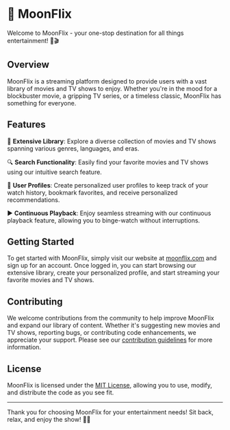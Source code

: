 # 🌙 MoonFlix

Welcome to MoonFlix - your one-stop destination for all things entertainment! 🍿🎬

## Overview

MoonFlix is a streaming platform designed to provide users with a vast library of movies and TV shows to enjoy. Whether you're in the mood for a blockbuster movie, a gripping TV series, or a timeless classic, MoonFlix has something for everyone.

## Features

🎥 **Extensive Library**: Explore a diverse collection of movies and TV shows spanning various genres, languages, and eras.

🔍 **Search Functionality**: Easily find your favorite movies and TV shows using our intuitive search feature.

👤 **User Profiles**: Create personalized user profiles to keep track of your watch history, bookmark favorites, and receive personalized recommendations.

▶️ **Continuous Playback**: Enjoy seamless streaming with our continuous playback feature, allowing you to binge-watch without interruptions.

## Getting Started

To get started with MoonFlix, simply visit our website at [moonflix.com](https://www.moonflix.com) and sign up for an account. Once logged in, you can start browsing our extensive library, create your personalized profile, and start streaming your favorite movies and TV shows.

## Contributing

We welcome contributions from the community to help improve MoonFlix and expand our library of content. Whether it's suggesting new movies and TV shows, reporting bugs, or contributing code enhancements, we appreciate your support. Please see our [contribution guidelines](CONTRIBUTING.md) for more information.


## License

MoonFlix is licensed under the [MIT License](LICENSE), allowing you to use, modify, and distribute the code as you see fit.

---

Thank you for choosing MoonFlix for your entertainment needs! Sit back, relax, and enjoy the show! 🎉🚀
